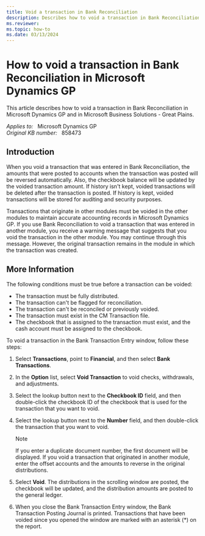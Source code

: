 ```yaml
---
title: Void a transaction in Bank Reconciliation
description: Describes how to void a transaction in Bank Reconciliation in Microsoft Dynamics GP.
ms.reviewer:
ms.topic: how-to
ms.date: 03/13/2024
---
```

# How to void a transaction in Bank Reconciliation in Microsoft Dynamics GP

This article describes how to void a transaction in Bank Reconciliation in Microsoft Dynamics GP and in Microsoft Business Solutions - Great Plains.

_Applies to:_ &nbsp; Microsoft Dynamics GP  
_Original KB number:_ &nbsp; 858473

## Introduction

When you void a transaction that was entered in Bank Reconciliation, the amounts that were posted to accounts when the transaction was posted will be reversed automatically. Also, the checkbook balance will be updated by the voided transaction amount. If history isn't kept, voided transactions will be deleted after the transaction is posted. If history is kept, voided transactions will be stored for auditing and security purposes.

Transactions that originate in other modules must be voided in the other modules to maintain accurate accounting records in Microsoft Dynamics GP. If you use Bank Reconciliation to void a transaction that was entered in another module, you receive a warning message that suggests that you void the transaction in the other module. You may continue through this message. However, the original transaction remains in the module in which the transaction was created.

## More Information

The following conditions must be true before a transaction can be voided:

- The transaction must be fully distributed.
- The transaction can't be flagged for reconciliation.
- The transaction can't be reconciled or previously voided.
- The transaction must exist in the CM Transaction file.
- The checkbook that is assigned to the transaction must exist, and the cash account must be assigned to the checkbook.

To void a transaction in the Bank Transaction Entry window, follow these steps:

1. Select **Transactions**, point to **Financial**, and then select **Bank Transactions**.
2. In the **Option** list, select **Void Transaction** to void checks, withdrawals, and adjustments.
3. Select the lookup button next to the **Checkbook ID** field, and then double-click the checkbook ID of the checkbook that is used for the transaction that you want to void.
4. Select the lookup button next to the **Number** field, and then double-click the transaction that you want to void.

    > [!NOTE]
    > If you enter a duplicate document number, the first document will be displayed. If you void a transaction that originated in another module, enter the offset accounts and the amounts to reverse in the original distributions.
5. Select **Void**. The distributions in the scrolling window are posted, the checkbook will be updated, and the distribution amounts are posted to the general ledger.
6. When you close the Bank Transaction Entry window, the Bank Transaction Posting Journal is printed. Transactions that have been voided since you opened the window are marked with an asterisk (*) on the report.
